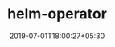 ---
title: "helm-operator"
date: 2019-07-01T18:00:27+05:30
type: "organisations"
org_name: "OpenEBS"
repo_desc: "Helm Operator for OpenEBS Installation"
repo_link: https://github.com/openebs/helm-operator
---